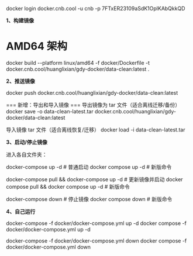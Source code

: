 docker login docker.cnb.cool -u cnb -p 7FTxER23109aSdK1OplKAbQkkQD

**1、构建镜像**

# AMD64 架构
docker build --platform linux/amd64 -f docker/Dockerfile -t docker.cnb.cool/huanglixian/gdy-docker/data-clean:latest .

**2、推送镜像**

docker push docker.cnb.cool/huanglixian/gdy-docker/data-clean:latest

=== 新增：导出和导入镜像 ===
导出镜像为 tar 文件（适合离线迁移/备份）
docker save -o data-clean-latest.tar docker.cnb.cool/huanglixian/gdy-docker/data-clean:latest

导入镜像 tar 文件（适合离线恢复/迁移）
docker load -i data-clean-latest.tar

**3、启动/停止镜像**

进入各自文件夹：

docker-compose up -d  # 普通启动
docker compose up -d  # 新版命令

docker-compose pull && docker-compose up -d   # 更新镜像并启动
docker compose pull && docker compose up -d   # 新版命令

docker-compose down  # 停止镜像
docker compose down  # 新版命令

**4、自己运行**

docker-compose -f docker/docker-compose.yml up -d
docker compose -f docker/docker-compose.yml up -d

docker-compose -f docker/docker-compose.yml down
docker compose -f docker/docker-compose.yml down